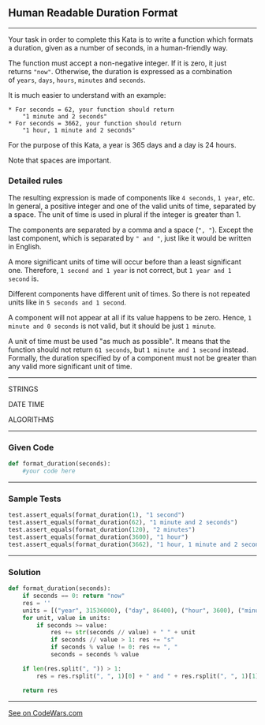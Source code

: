 ## Human Readable Duration Format

---

Your task in order to complete this Kata is to write a function which formats a duration, given as a number of seconds, in a human-friendly way.

The function must accept a non-negative integer. If it is zero, it just returns `"now"`. Otherwise, the duration is expressed as a combination of `years`, `days`, `hours`, `minutes` and `seconds`.

It is much easier to understand with an example:

```
* For seconds = 62, your function should return
    "1 minute and 2 seconds"
* For seconds = 3662, your function should return
    "1 hour, 1 minute and 2 seconds"

```

For the purpose of this Kata, a year is 365 days and a day is 24 hours.

Note that spaces are important.

### Detailed rules

The resulting expression is made of components like `4 seconds`, `1 year`, etc. In general, a positive integer and one of the valid units of time, separated by a space. The unit of time is used in plural if the integer is greater than 1.

The components are separated by a comma and a space (`", "`). Except the last component, which is separated by `" and "`, just like it would be written in English.

A more significant units of time will occur before than a least significant one. Therefore, `1 second and 1 year` is not correct, but `1 year and 1 second` is.

Different components have different unit of times. So there is not repeated units like in `5 seconds and 1 second`.

A component will not appear at all if its value happens to be zero. Hence, `1 minute and 0 seconds` is not valid, but it should be just `1 minute`.

A unit of time must be used "as much as possible". It means that the function should not return `61 seconds`, but `1 minute and 1 second` instead. Formally, the duration specified by of a component must not be greater than any valid more significant unit of time.

---

STRINGS

DATE TIME

ALGORITHMS

---

### Given Code

```python
def format_duration(seconds):
    #your code here
```

---

### Sample Tests

```python
test.assert_equals(format_duration(1), "1 second")
test.assert_equals(format_duration(62), "1 minute and 2 seconds")
test.assert_equals(format_duration(120), "2 minutes")
test.assert_equals(format_duration(3600), "1 hour")
test.assert_equals(format_duration(3662), "1 hour, 1 minute and 2 seconds")
```

---

### Solution

```python
def format_duration(seconds):
    if seconds == 0: return "now"
    res = ''
    units = [("year", 31536000), ("day", 86400), ("hour", 3600), ("minute", 60), ("second", 1)]
    for unit, value in units:
        if seconds >= value:
            res += str(seconds // value) + " " + unit
            if seconds // value > 1: res += "s"
            if seconds % value != 0: res += ", "
            seconds = seconds % value

    if len(res.split(", ")) > 1:
        res = res.rsplit(", ", 1)[0] + " and " + res.rsplit(", ", 1)[1]

    return res
```

---

[See on CodeWars.com](https://www.codewars.com/kata/52742f58faf5485cae000b9a)
